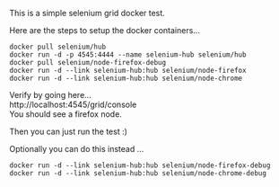 This is a simple selenium grid docker test.

Here are the steps to setup the docker containers...

	docker pull selenium/hub  
	docker run -d -p 4545:4444 --name selenium-hub selenium/hub  
	docker pull selenium/node-firefox-debug    
	docker run -d --link selenium-hub:hub selenium/node-firefox     
	docker run -d --link selenium-hub:hub selenium/node-chrome     
	

Verify by going here...  
http://localhost:4545/grid/console  
You should see a firefox node.  

Then you can just run the test :)

Optionally you can do this instead ...  
	
	docker run -d --link selenium-hub:hub selenium/node-firefox-debug      
	docker run -d --link selenium-hub:hub selenium/node-chrome-debug    